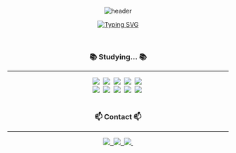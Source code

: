 <div align="center">
  
  ![header](https://capsule-render.vercel.app/api?type=Waving&color=0:F3E5F5,100:CE93D8)

  [![Typing SVG](https://readme-typing-svg.herokuapp.com?font=Oleo+Script&color=D1BEE5&size=35&center=true&vCenter=true&width=404&height=53&lines=Hi+there+👋+I'm+Dain+💜+%E3%80%80%E3%80%80)](https://git.io/typing-svg)
</div>
</br>

<h3 align="center">📚 Studying... 📚</h3>
<hr/>
<div align="center">
  <img src="https://img.shields.io/badge/SpringBoot-339933?style=flat&logo=SpringBoot&logoColor=white" />&nbsp
  <img src="https://img.shields.io/badge/java-%23ED8B00.svg?style=flat&logo=openjdk&logoColor=white" />&nbsp
  <img src="https://img.shields.io/badge/django-%23092E20.svg?style=flat&logo=django&logoColor=white" />&nbsp
  <img src="https://img.shields.io/badge/DJANGO-REST-ff1709?style=flat&logo=django&logoColor=white&color=ff1709&labelColor=gray" />&nbsp
  <img src="https://img.shields.io/badge/python-3670A0?style=flat&logo=python&logoColor=ffdd54" />&nbsp
  <!--
  <img src="https://img.shields.io/badge/c-%2300599C.svg?style=flat&logo=c&logoColor=white" />&nbsp
  <img src="https://img.shields.io/badge/c++-%2300599C.svg?style=flat&logo=c%2B%2B&logoColor=white" />
  -->
  </br>
  <img src="https://img.shields.io/badge/mysql-4479A1.svg?style=flat&logo=mysql&logoColor=white" />&nbsp
  <img src="https://img.shields.io/badge/AWS-%23FF9900.svg?style=flat&logo=amazon-aws&logoColor=white" />&nbsp
  <img src="https://img.shields.io/badge/Postman-FF6C37?style=flat&logo=postman&logoColor=white" />&nbsp
  <img src="https://img.shields.io/badge/git-%23F05033.svg?style=flat&logo=git&logoColor=white" />&nbsp
  <img src="https://img.shields.io/badge/github-%23121011.svg?style=flat&logo=github&logoColor=white" />&nbsp
</div>
</br>

<h3 align="center">📫 Contact 📫</h3>
<hr/>
<div align="center">
  <a href="">
    <img src="https://img.shields.io/badge/Notion-%23000000.svg?style=flat&logo=notion&logoColor=white" />&nbsp
  <a href="">
    <img src="https://img.shields.io/badge/Velog-1EBC8F?style=flat&logo=velog&logoColor=white" />&nbsp
  </a>
  <a href="mailto:dain0928@g.hongik.ac.kr">
    <img
      src="https://img.shields.io/badge/dain0928@g.hongik.ac.kr-D14836?style=flat&logo=gmail&logoColor=white"/>&nbsp
  </a>
</div>


<!--
**dainnida/dainnida** is a ✨ _special_ ✨ repository because its `README.md` (this file) appears on your GitHub profile.

Here are some ideas to get you started:

- 🔭 I’m currently working on ...
- 🌱 I’m currently learning ...
- 👯 I’m looking to collaborate on ...
- 🤔 I’m looking for help with ...
- 💬 Ask me about ...
- 📫 How to reach me: ...
- 😄 Pronouns: ...
- ⚡ Fun fact: ...
-->
